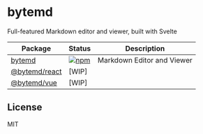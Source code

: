 # bytemd

Full-featured Markdown editor and viewer, built with Svelte

| Package                           | Status                                                                   | Description                |
| --------------------------------- | ------------------------------------------------------------------------ | -------------------------- |
| [bytemd](./packages/bytemd)       | [![npm](https://img.shields.io/npm/v/bytemd.svg)](https://npm.im/bytemd) | Markdown Editor and Viewer |
| [@bytemd/react](./packages/react) | [WIP]                                                                    |                            |
| [@bytemd/vue](./packages/vue)     | [WIP]                                                                    |                            |

## License

MIT
